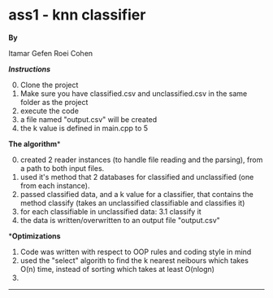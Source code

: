 # ass1 - knn classifier

************By************

Itamar Gefen
Roei Cohen

*******Instructions*******

0. Clone the project
1. Make sure you have classified.csv and unclassified.csv in the same folder as the project
2. execute the code
3. a file named "output.csv" will be created
4. the k value is defined in main.cpp to 5

******The algorithm*******

0. created 2 reader instances (to handle file reading and the parsing), from a path to both input files.
1. used it's method that 2 databases for classified and unclassified (one from each instance).
2. passed classified data, and a k value for a classifier, that contains the method classify (takes an unclassified classifiable and classifies it)
3. for each classifiable in unclassified data:
  3.1 classify it
4. the data is written/overwritten to an output file "output.csv"

*******Optimizations******

1. Code was written with respect to OOP rules and coding style in mind
2. used the "select" algorith to find the k nearest neibours which takes O(n) time, instead of sorting which takes at least O(nlogn)
3. 
**************************
